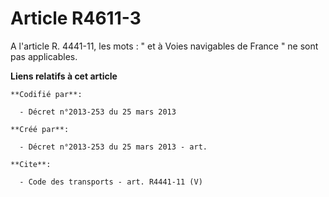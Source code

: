 # Article R4611-3

A l'article R. 4441-11, les mots : " et à Voies navigables de France " ne sont pas applicables.

**Liens relatifs à cet article**

	**Codifié par**:

	  - Décret n°2013-253 du 25 mars 2013

	**Créé par**:

	  - Décret n°2013-253 du 25 mars 2013 - art.

	**Cite**:

	  - Code des transports - art. R4441-11 (V)
